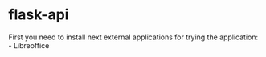 # flask-api

First you need to install next external applications for trying the application:
    - Libreoffice

